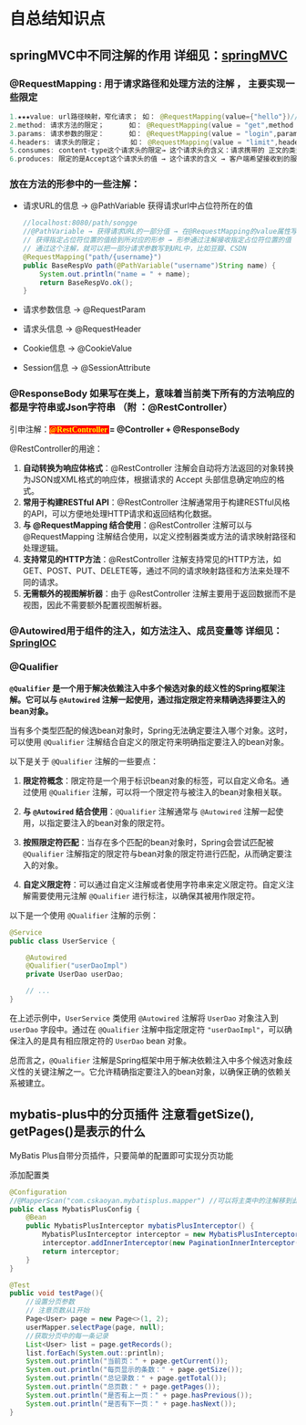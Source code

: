# 自总结知识点
## springMVC中不同注解的作用   详细见：[springMVC](D:\Java\java50th\java50-course-materials\03-JavaEE&Spring框架\02-笔记\Day22-26-SpringMVC.md)

### @RequestMapping : 用于请求路径和处理方法的注解 ， 主要实现一些限定

```java
1.★★★value: url路径映射，窄化请求； 如： @RequestMapping(value={"hello"})//映射URL → localhost:8080/hello
2.method: 请求方法的限定；      如： @RequestMapping(value = "get",method = RequestMethod.GET)
3.params: 请求参数的限定：      如： @RequestMapping(value = "login",params = {"username","password"})
4.headers: 请求头的限定；       如： @RequestMapping(value = "limit",headers = {"abc","def"})
5.consumes: content-type这个请求头的限定→ 这个请求头的含义：请求携带的 正文的类型（请求体） 如一个jpg文件：image/jpeg如文本：text/html 如json：application/json
6.produces: 限定的是Accept这个请求头的值 → 这个请求的含义 → 客户端希望接收到的服务端响应的正文类型   比如一个jpg文件：image/jpeg  比如文本：text/html  比如json：application/json 
```

### 放在方法的形参中的一些注解：

- 请求URL的信息 → @PathVariable     获得请求url中占位符所在的值

  ```java
  //localhost:8080/path/songge
  //@PathVariable → 获得请求URL的一部分值 → 在@RequestMapping的value属性写占位符{}
  // 获得指定占位符位置的值给到所对应的形参 → 形参通过注解接收指定占位符位置的值
  // 通过这个注解，就可以把一部分请求参数写到URL中，比如豆瓣、CSDN
  @RequestMapping("path/{username}")
  public BaseRespVo path(@PathVariable("username")String name) {
      System.out.println("name = " + name);
      return BaseRespVo.ok();
  }
  ```

  

- 请求参数信息 → @RequestParam

- 请求头信息 → @RequestHeader

- Cookie信息 → @CookieValue

- Session信息 → @SessionAttribute

### @ResponseBody 如果写在类上，意味着当前类下所有的方法响应的都是字符串或Json字符串 （附 ：@RestController）

引申注解：<span style='color:yellow;background:red;font-size:文字大小;font-family:字体;'>**@RestController **</span>**= @Controller + @ResponseBody**

@RestController的用途：

1. **自动转换为响应体格式**：@RestController 注解会自动将方法返回的对象转换为JSON或XML格式的响应体，根据请求的 Accept 头部信息确定响应的格式。
2. **常用于构建RESTful API**：@RestController 注解通常用于构建RESTful风格的API，可以方便地处理HTTP请求和返回结构化数据。
3. **与 @RequestMapping 结合使用**：@RestController 注解可以与 @RequestMapping 注解结合使用，以定义控制器类或方法的请求映射路径和处理逻辑。
4. **支持常见的HTTP方法**：@RestController 注解支持常见的HTTP方法，如GET、POST、PUT、DELETE等，通过不同的请求映射路径和方法来处理不同的请求。
5. **无需额外的视图解析器**：由于 @RestController 注解主要用于返回数据而不是视图，因此不需要额外配置视图解析器。

###  @Autowired用于组件的注入，如方法注入、成员变量等     详细见：[SpringIOC](D:\Java\java50th\java50-course-materials\03-JavaEE&Spring框架\02-笔记\Day18-20-Spring-IOC.md)

###  @Qualifier

**`@Qualifier` 是一个用于解决依赖注入中多个候选对象的歧义性的Spring框架注解。它可以与 `@Autowired` 注解一起使用，通过指定限定符来精确选择要注入的bean对象。**

当有多个类型匹配的候选bean对象时，Spring无法确定要注入哪个对象。这时，可以使用 `@Qualifier` 注解结合自定义的限定符来明确指定要注入的bean对象。

以下是关于 `@Qualifier` 注解的一些要点：

1. **限定符概念**：限定符是一个用于标识bean对象的标签，可以自定义命名。通过使用 `@Qualifier` 注解，可以将一个限定符与被注入的bean对象相关联。

2. **与 `@Autowired` 结合使用**：`@Qualifier` 注解通常与 `@Autowired` 注解一起使用，以指定要注入的bean对象的限定符。

3. **按照限定符匹配**：当存在多个匹配的bean对象时，Spring会尝试匹配被 `@Qualifier` 注解指定的限定符与bean对象的限定符进行匹配，从而确定要注入的对象。

4. **自定义限定符**：可以通过自定义注解或者使用字符串来定义限定符。自定义注解需要使用元注解 `@Qualifier` 进行标注，以确保其被用作限定符。

以下是一个使用 `@Qualifier` 注解的示例：

```java
@Service
public class UserService {

    @Autowired
    @Qualifier("userDaoImpl")
    private UserDao userDao;

    // ...
}
```

在上述示例中，`UserService` 类使用 `@Autowired` 注解将 `UserDao` 对象注入到 `userDao` 字段中。通过在 `@Qualifier` 注解中指定限定符 `"userDaoImpl"`，可以确保注入的是具有相应限定符的 `UserDao` bean 对象。

总而言之，`@Qualifier` 注解是Spring框架中用于解决依赖注入中多个候选对象歧义性的关键注解之一。它允许精确指定要注入的bean对象，以确保正确的依赖关系被建立。

## mybatis-plus中的分页插件  注意看getSize(), getPages()是表示的什么

MyBatis Plus自带分页插件，只要简单的配置即可实现分页功能

添加配置类

```java
@Configuration
//@MapperScan("com.cskaoyan.mybatisplus.mapper") //可以将主类中的注解移到此处
public class MybatisPlusConfig {
    @Bean
    public MybatisPlusInterceptor mybatisPlusInterceptor() {
        MybatisPlusInterceptor interceptor = new MybatisPlusInterceptor();
        interceptor.addInnerInterceptor(new PaginationInnerInterceptor(DbType.MYSQL));
        return interceptor;
	}
}
```

```java
@Test
public void testPage(){
    //设置分页参数
    // 注意页数从1开始
    Page<User> page = new Page<>(1, 2);
    userMapper.selectPage(page, null);
    //获取分页中的每一条记录
    List<User> list = page.getRecords();
    list.forEach(System.out::println);
    System.out.println("当前页：" + page.getCurrent());
    System.out.println("每页显示的条数：" + page.getSize());
    System.out.println("总记录数：" + page.getTotal());
    System.out.println("总页数：" + page.getPages());
    System.out.println("是否有上一页：" + page.hasPrevious());
    System.out.println("是否有下一页：" + page.hasNext());
}
```





